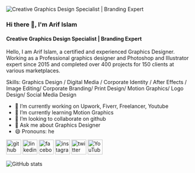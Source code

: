 ![Creative Graphics Design Specialist | Branding Expert](https://scontent.fdac5-2.fna.fbcdn.net/v/t39.30808-6/414600116_321041377510239_2128084130691916358_n.jpg?stp=dst-jpg_s960x960&_nc_cat=102&ccb=1-7&_nc_sid=783fdb&_nc_eui2=AeHe3w3IR3IfdehQv8Xj5GFb7mBUY-16opvuYFRj7XqimzBWeJS3Wyer0Bb6Zh5-lXgXibCSrZNqThK8DyYCt9cU&_nc_ohc=T31O7KXJNBoAX-DVQyE&_nc_ht=scontent.fdac5-2.fna&oh=00_AfAfytGAuVToDKg9k9zcFmIauqBcb8Qh_C5z9CxHnOCa7Q&oe=65901D1E)

### Hi there 👋, I'm Arif Islam
#### Creative Graphics Design Specialist | Branding Expert

Hello, I am Arif Islam, a certified and experienced Graphics Designer. Working as a Professional graphics designer and Photoshop and Illustrator expert since 2015 and completed over 400 projects for 150 clients at various marketplaces.


Skills: Graphics Design /  Digital Media / Corporate Identity / After Effects /  Image Editing/ Corporate Branding/ Print Design/ Motion Graphics/ Logo Design/ Social Media Design

- 🔭 I’m currently working on Upwork, Fiverr, Freelancer, Youtube 
- 🌱 I’m currently learning Motion Graphics 
- 👯 I’m looking to collaborate on github 
- 💬 Ask me about Graphics Designer 
- 😄 Pronouns: he 


[<img src='https://cdn.jsdelivr.net/npm/simple-icons@3.0.1/icons/github.svg' alt='github' height='40'>](https://github.com/arifislamgd)  [<img src='https://cdn.jsdelivr.net/npm/simple-icons@3.0.1/icons/linkedin.svg' alt='linkedin' height='40'>](https://www.linkedin.com/in/https://www.linkedin.com/in/arifislamgd//)  [<img src='https://cdn.jsdelivr.net/npm/simple-icons@3.0.1/icons/facebook.svg' alt='facebook' height='40'>](https://www.facebook.com/https://www.facebook.com/arifislamgd/)  [<img src='https://cdn.jsdelivr.net/npm/simple-icons@3.0.1/icons/instagram.svg' alt='instagram' height='40'>](https://www.instagram.com/https://www.instagram.com/arif.islamgd//)  [<img src='https://cdn.jsdelivr.net/npm/simple-icons@3.0.1/icons/twitter.svg' alt='twitter' height='40'>](https://twitter.com/https://twitter.com/arifislamgd)  [<img src='https://cdn.jsdelivr.net/npm/simple-icons@3.0.1/icons/youtube.svg' alt='YouTube' height='40'>](https://www.youtube.com/channel/https://www.youtube.com/@arifislamgd)  

![GitHub stats](https://github-readme-stats.vercel.app/api?username=arifislamgd&show_icons=true&count_private=true)  


